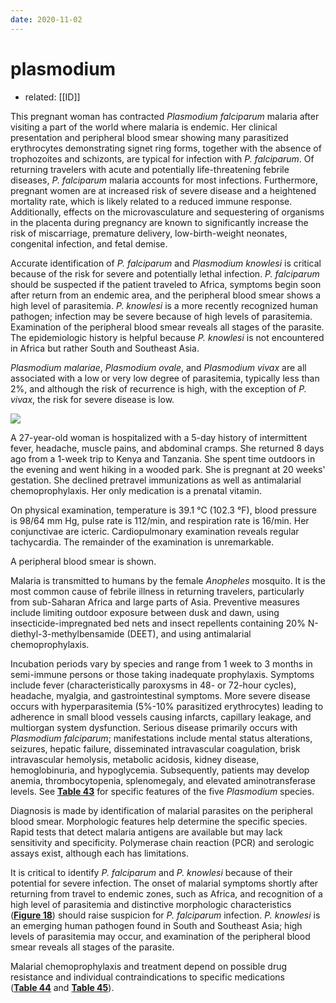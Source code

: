 ```yaml
---
date: 2020-11-02
---
```


# plasmodium

- related: [[ID]]

This pregnant woman has contracted _Plasmodium falciparum_ malaria after visiting a part of the world where malaria is endemic. Her clinical presentation and peripheral blood smear showing many parasitized erythrocytes demonstrating signet ring forms, together with the absence of trophozoites and schizonts, are typical for infection with _P. falciparum_. Of returning travelers with acute and potentially life-threatening febrile diseases, _P. falciparum_ malaria accounts for most infections. Furthermore, pregnant women are at increased risk of severe disease and a heightened mortality rate, which is likely related to a reduced immune response. Additionally, effects on the microvasculature and sequestering of organisms in the placenta during pregnancy are known to significantly increase the risk of miscarriage, premature delivery, low-birth-weight neonates, congenital infection, and fetal demise.

Accurate identification of _P. falciparum_ and _Plasmodium knowlesi_ is critical because of the risk for severe and potentially lethal infection. _P. falciparum_ should be suspected if the patient traveled to Africa, symptoms begin soon after return from an endemic area, and the peripheral blood smear shows a high level of parasitemia. _P. knowlesi_ is a more recently recognized human pathogen; infection may be severe because of high levels of parasitemia. Examination of the peripheral blood smear reveals all stages of the parasite. The epidemiologic history is helpful because _P. knowlesi_ is not encountered in Africa but rather South and Southeast Asia.

_Plasmodium malariae_, _Plasmodium ovale_, and _Plasmodium vivax_ are all associated with a low or very low degree of parasitemia, typically less than 2%, and although the risk of recurrence is high, with the exception of _P. vivax_, the risk for severe disease is low.

![](https://photos.thisispiggy.com/file/wikiFiles/20201102074300.png)

A 27-year-old woman is hospitalized with a 5-day history of intermittent fever, headache, muscle pains, and abdominal cramps. She returned 8 days ago from a 1-week trip to Kenya and Tanzania. She spent time outdoors in the evening and went hiking in a wooded park. She is pregnant at 20 weeks' gestation. She declined pretravel immunizations as well as antimalarial chemoprophylaxis. Her only medication is a prenatal vitamin.

On physical examination, temperature is 39.1 °C (102.3 °F), blood pressure is 98/64 mm Hg, pulse rate is 112/min, and respiration rate is 16/min. Her conjunctivae are icteric. Cardiopulmonary examination reveals regular tachycardia. The remainder of the examination is unremarkable.

A peripheral blood smear is shown.

Malaria is transmitted to humans by the female _Anopheles_ mosquito. It is the most common cause of febrile illness in returning travelers, particularly from sub-Saharan Africa and large parts of Asia. Preventive measures include limiting outdoor exposure between dusk and dawn, using insecticide-impregnated bed nets and insect repellents containing 20% N-diethyl-3-methylbensamide (DEET), and using antimalarial chemoprophylaxis.

Incubation periods vary by species and range from 1 week to 3 months in semi-immune persons or those taking inadequate prophylaxis. Symptoms include fever (characteristically paroxysms in 48- or 72-hour cycles), headache, myalgia, and gastrointestinal symptoms. More severe disease occurs with hyperparasitemia (5%-10% parasitized erythrocytes) leading to adherence in small blood vessels causing infarcts, capillary leakage, and multiorgan system dysfunction. Serious disease primarily occurs with _Plasmodium falciparum_; manifestations include mental status alterations, seizures, hepatic failure, disseminated intravascular coagulation, brisk intravascular hemolysis, metabolic acidosis, kidney disease, hemoglobinuria, and hypoglycemia. Subsequently, patients may develop anemia, thrombocytopenia, splenomegaly, and elevated aminotransferase levels. See **[Table 43][1]** for specific features of the five _Plasmodium_ species.

Diagnosis is made by identification of malarial parasites on the peripheral blood smear. Morphologic features help determine the specific species. Rapid tests that detect malaria antigens are available but may lack sensitivity and specificity. Polymerase chain reaction (PCR) and serologic assays exist, although each has limitations.

It is critical to identify _P. falciparum_ and _P. knowlesi_ because of their potential for severe infection. The onset of malarial symptoms shortly after returning from travel to endemic zones, such as Africa, and recognition of a high level of parasitemia and distinctive morphologic characteristics (**[Figure 18][2]**) should raise suspicion for _P. falciparum_ infection. _P. knowlesi_ is an emerging human pathogen found in South and Southeast Asia; high levels of parasitemia may occur, and examination of the peripheral blood smear reveals all stages of the parasite.

Malarial chemoprophylaxis and treatment depend on possible drug resistance and individual contraindications to specific medications (**[Table 44][3]** and **[Table 45][4]**).

[1]: https://mksap18.acponline.org/app/topics/id/tables/mk18_b_id_t43

[2]: https://mksap18.acponline.org/app/topics/id/figures/mk18_b_id_f18

[3]: https://mksap18.acponline.org/app/topics/id/tables/mk18_b_id_t44

[4]: https://mksap18.acponline.org/app/topics/id/tables/mk18_b_id_t45
